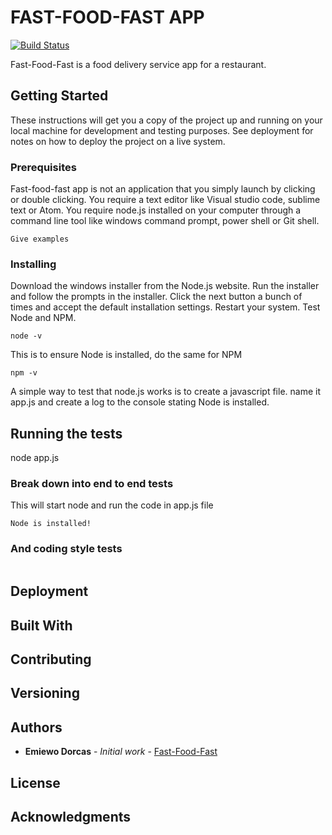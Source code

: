 # FAST-FOOD-FAST APP

[![Build Status](https://travis-ci.org/dorcasemiewo/fastfoodfast.svg?branch=master)](https://travis-ci.org/dorcasemiewo/fastfoodfast)

Fast-Food-Fast is a food delivery service app for a restaurant.
## Getting Started

These instructions will get you a copy of the project up and running on your local machine for development and testing purposes. See deployment for notes on how to deploy the project on a live system.

### Prerequisites
Fast-food-fast app is not an application that you simply launch by clicking or double clicking.
You require a text editor like Visual studio code, sublime text or Atom.
You require node.js installed on your computer through a command line tool like windows command prompt, power shell or Git shell.

```
Give examples
```

### Installing

Download the windows installer from the Node.js website.
Run the installer  and follow the prompts in the installer.
Click the next button a bunch of times and accept the default installation settings.
Restart your system.
Test Node and NPM.

```
node -v
```

This is to ensure Node is installed, do the same for NPM

```
npm -v
```

A simple way to test that node.js works is to create a javascript file. name it app.js and create a log to the console stating Node is installed.

## Running the tests

 node app.js

### Break down into end to end tests
This will start node and run the code in app.js file

```
Node is installed!
```

### And coding style tests



```

```

## Deployment


## Built With


## Contributing



## Versioning


## Authors

* **Emiewo Dorcas** - *Initial work* - [Fast-Food-Fast](https://github.com/dorcasemiewo/fastfoodfast)



## License



## Acknowledgments
